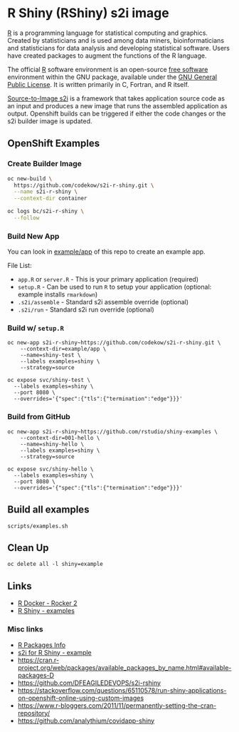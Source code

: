 # R Shiny (RShiny) s2i image

[R](https://en.wikipedia.org/wiki/R_(programming_language)) is a programming language for statistical computing and graphics. Created by statisticians and is used among data miners, bioinformaticians and statisticians for data analysis and developing statistical software. Users have created packages to augment the functions of the R language.

The official [R](https://en.wikipedia.org/wiki/R_(programming_language)) software environment is an open-source [free software](https://en.wikipedia.org/wiki/Free_software) environment within the GNU package, available under the [GNU General Public License](https://en.wikipedia.org/wiki/GNU_General_Public_License). It is written primarily in C, Fortran, and R itself.

[Source-to-Image s2i](https://docs.openshift.com/container-platform/3.6/architecture/core_concepts/builds_and_image_streams.html#source-build) is a framework that takes application source code as an input and produces a new image that runs the assembled application as output. Openshift builds can be triggered if either the code changes or the s2i builder image is updated.

## OpenShift Examples

### Create Builder Image

```sh
oc new-build \
  https://github.com/codekow/s2i-r-shiny.git \
  --name s2i-r-shiny \
  --context-dir container

oc logs bc/s2i-r-shiny \
  --follow  
```

### Build New App

You can look in [example/app](example/app) of this repo to create an example app.

File List:

- `app.R` or `server.R` - This is your primary application (required)
- `setup.R` - Can be used to run `R` to setup your application (optional: example installs `rmarkdown`)
- `.s2i/assemble` - Standard s2i assemble override (optional)
- `.s2i/run` -  Standard s2i run override (optional)

### Build w/ `setup.R`

```
oc new-app s2i-r-shiny~https://github.com/codekow/s2i-r-shiny.git \
    --context-dir=example/app \
    --name=shiny-test \
    --labels examples=shiny \
    --strategy=source

oc expose svc/shiny-test \
  --labels examples=shiny \
  --port 8080 \
  --overrides='{"spec":{"tls":{"termination":"edge"}}}'
```

### Build from GitHub

```
oc new-app s2i-r-shiny~https://github.com/rstudio/shiny-examples \
    --context-dir=001-hello \
    --name=shiny-hello \
    --labels examples=shiny \
    --strategy=source

oc expose svc/shiny-hello \
  --labels examples=shiny \
  --port 8080 \
  --overrides='{"spec":{"tls":{"termination":"edge"}}}'
```

## Build all examples

```
scripts/examples.sh
```

## Clean Up

```
oc delete all -l shiny=example
```

## Links

- [R Docker - Rocker 2](https://github.com/rocker-org/rocker-versioned2)
- [R Shiny - examples](https://github.com/rstudio/shiny-examples)

### Misc links

- [R Packages Info](https://cran.rstudio.com/bin/linux/redhat)
- [s2i for R Shiny - example](https://examples.openshift.pub/build/s2i-r-shiny)
- https://cran.r-project.org/web/packages/available_packages_by_name.html#available-packages-D
- https://github.com/DFEAGILEDEVOPS/s2i-rshiny
- https://stackoverflow.com/questions/65110578/run-shiny-applications-on-openshift-online-using-custom-images
- https://www.r-bloggers.com/2011/11/permanently-setting-the-cran-repository/
- https://github.com/analythium/covidapp-shiny
